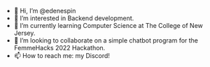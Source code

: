 - 👋 Hi, I’m @edenespin
- 👀 I’m interested in Backend development.
- 🌱 I’m currently learning Computer Science at The College of New Jersey.
- 💞️ I’m looking to collaborate on a simple chatbot program for the FemmeHacks 2022 Hackathon.
- 📫 How to reach me: my Discord!

<!---
edenespin/edenespin is a ✨ special ✨ repository because its `README.md` (this file) appears on your GitHub profile.
You can click the Preview link to take a look at your changes.
--->
